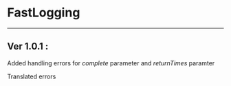 # FastLogging
---
## Ver 1.0.1 :

Added handling errors for *complete* parameter and *returnTimes* paramter

Translated errors